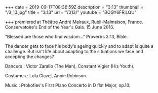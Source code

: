 +++
date = 2019-09-17T08:36:59Z
description = "3:13"
thumbnail = "/3_13.jpg"
title = "3:13"
url = "/313/"
youtube = "BOGY6FRILQU"

+++
premiered at Théâtre André Malraux, Rueil-Malmaison, France. Conservatoire's End of the Year's Gala. 15 June 2016.

"Blessed are those who find wisdom..." Proverbs 3:13, Bible.

The dancer gets to face his body's ageing quickly and to adapt is quite a challenge. But isn't life about adapting to the situations we face and accepting the changes?

Dancers : Victor Zarallo (The Man), Constant Vigier (His Youth).

Costumes : Lola Clavel, Annie Robinson.

Music : Prokofiev's First Piano Concerto in D flat Major, op.10.